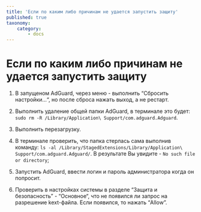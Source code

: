```yaml
---
title: 'Если по каким либо причинам не удается запустить защиту'
published: true
taxonomy:
    category:
        - docs
---
```


# Если по каким либо причинам не удается запустить защиту

1. В запущеном AdGuard, через меню - выполнить “Сбросить настройки...“, но после сброса нажать выход, а не рестарт.

2. Выполнить удаление общей папки AdGuard, в терминале это будет: `sudo rm -R /Library/Application\ Support/com.adguard.Adguard`.

3. Выполнить перезагрузку.

4. В терминале проверить, что папка стерлась сама выполнив команду: `ls -al /Library/StagedExtensions/Library/Application\ Support/com.adguard.Adguard/`. В результате Вы увидите -  `No such file or directory`;

5. Запустить AdGuard, ввести логин и пароль администратора когда он попросит.

6. Проверить в настройках системы в разделе “Защита и безопасность” - “Основное“, что не появился ли запрос на разрешение kext-файла. Если появился, то нажать “Allow”.
